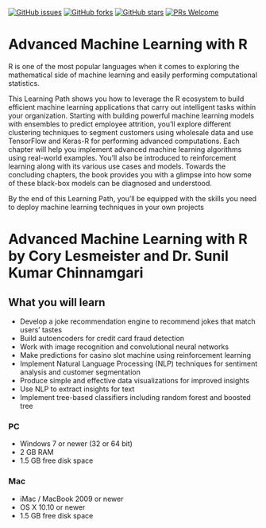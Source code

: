 [![GitHub issues](https://img.shields.io/github/issues/PacktPublishing/Advanced-Machine-Learning-with-R.svg)](https://github.com/PacktPublishing/Advanced-Machine-Learning-with-R/issues)
[![GitHub forks](https://img.shields.io/github/forks/PacktPublishing/Advanced-Machine-Learning-with-R.svg)](https://github.com/PacktPublishing/Advanced-Machine-Learning-with-R/network)
[![GitHub stars](https://img.shields.io/github/stars/PacktPublishing/Advanced-Machine-Learning-with-R.svg)](https://github.com/PacktPublishing/Advanced-Machine-Learning-with-R/stargazers)
[![PRs Welcome](https://img.shields.io/badge/PRs-welcome-brightgreen.svg)](https://github.com/PacktPublishing/Advanced-Machine-Learning-with-R/pulls)

# Advanced Machine Learning with R
R is one of the most popular languages when it comes to exploring the mathematical side of machine learning and easily performing computational statistics. 

This Learning Path shows you how to leverage the R ecosystem to build efficient machine learning applications that carry out intelligent tasks within your organization. Starting with building powerful machine learning models with ensembles to predict employee attrition, you’ll explore different clustering techniques to segment customers using wholesale data and use TensorFlow and Keras-R for performing advanced computations. Each chapter will help you implement advanced machine learning algorithms using real-world examples. You’ll also be introduced to reinforcement learning along with its various use cases and models. Towards the concluding chapters, the book provides you with a glimpse into how some of these black-box models can be diagnosed and understood. 

By the end of this Learning Path, you’ll be equipped with the skills you need to deploy machine learning techniques in your own projects
<br>
# Advanced Machine Learning with R by **Cory Lesmeister and Dr. Sunil Kumar Chinnamgari**

## What you will learn
* Develop a joke recommendation engine to recommend jokes that match users’ tastes
* Build autoencoders for credit card fraud detection
* Work with image recognition and convolutional neural networks
* Make predictions for casino slot machine using reinforcement learning
* Implement Natural Language Processing (NLP) techniques for sentiment analysis and customer segmentation
* Produce simple and effective data visualizations for improved insights
* Use NLP to extract insights for text
* Implement tree-based classifiers including random forest and boosted tree

### PC
* Windows 7 or newer (32 or 64 bit)
* 2 GB RAM
* 1.5 GB free disk space

### Mac
* iMac / MacBook 2009 or newer
* OS X 10.10 or newer
* 1.5 GB free disk space


